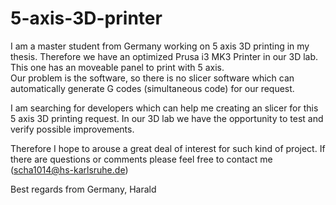 # 5-axis-3D-printer
I am a master student from Germany working on 5 axis 3D printing in my thesis.
Therefore we have an optimized Prusa i3 MK3 Printer in our 3D lab. This one has an moveable panel to print with 5 axis.  
Our problem is the software, so there is no slicer software which can automatically generate G codes (simultaneous code) for our request.

I am searching for developers which can help me creating an slicer for this 5 axis 3D printing request.
In our 3D lab we have the opportunity to test and verify possible improvements.

Therefore I hope to arouse a great deal of interest for such kind of project.
If there are questions or comments please feel free to contact me (scha1014@hs-karlsruhe.de)

Best regards from Germany,
Harald
